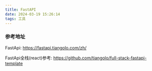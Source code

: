 ```yaml
---
title: FastAPI
date: 2024-03-19 15:26:14
tags: 工具
---
```


### 参考地址

FastApi: https://fastapi.tiangolo.com/zh/

FastApi全栈(react)参考: https://github.com/tiangolo/full-stack-fastapi-template